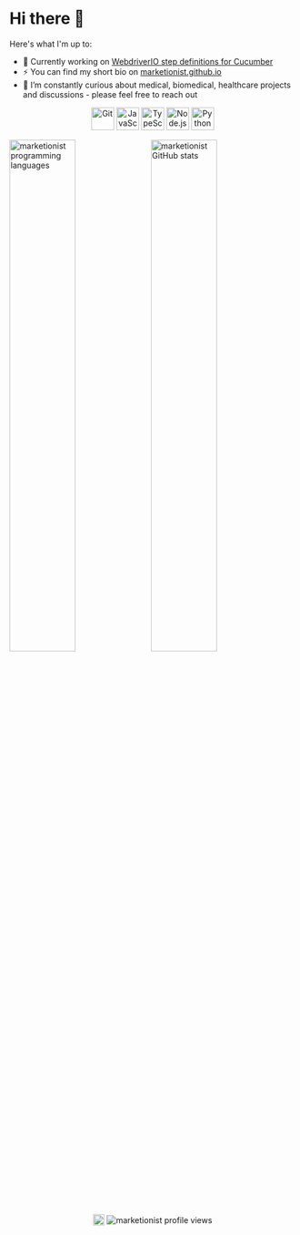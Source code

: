 # Hi there 👋

Here's what I'm up to:

- 🔭 Currently working on [WebdriverIO step definitions for Cucumber](https://github.com/Marketionist/webdriverio-cucumber-steps)
- ⚡ You can find my short bio on [marketionist.github.io](https://marketionist.github.io/)
- 🌱 I’m constantly curious about medical, biomedical, healthcare
projects and discussions - please feel free to reach out
<!-- - 💬 Ask me about ...
- 🤔 I’m looking for help with ...
- 📫 How to reach me: ...
- ✨ ... -->

<p align="center">
    <img src="https://www.vectorlogo.zone/logos/git-scm/git-scm-icon.svg" alt="Git" width="40" height="40">
    <img src="https://rawcdn.githack.com/devicons/devicon/9c6bfdb9783cdfe1018666ed76adcfd3eab6fad6/icons/javascript/javascript-original.svg" alt="JavaScript" width="40" height="40">
    <img src="https://rawcdn.githack.com/devicons/devicon/9c6bfdb9783cdfe1018666ed76adcfd3eab6fad6/icons/typescript/typescript-original.svg" alt="TypeScript" width="40" height="40">
    <img src="https://rawcdn.githack.com/devicons/devicon/9c6bfdb9783cdfe1018666ed76adcfd3eab6fad6/icons/nodejs/nodejs-original-wordmark.svg" alt="Node.js" width="40" height="40">
    <img src="https://rawcdn.githack.com/devicons/devicon/9c6bfdb9783cdfe1018666ed76adcfd3eab6fad6/icons/python/python-original.svg" alt="Python" width="40" height="40">
</p>

<p>
    <img align="left" src="https://github-readme-stats.vercel.app/api/top-langs/?username=marketionist&layout=compact&hide=html" alt="marketionist programming languages" width="48%">&nbsp;<img align="center" src="https://github-readme-stats.vercel.app/api?username=marketionist&show_icons=true&count_private=true" alt="marketionist GitHub stats" width="48%">
</p>

<p align="center">
    <a href="https://www.linkedin.com/in/dshpakovskyi/" target="blank"><img align="center" src="https://cdn.jsdelivr.net/npm/simple-icons@3.0.1/icons/linkedin.svg" alt="LinkedIn" width="20" height="20"></a>&nbsp;<img align="center" src="https://komarev.com/ghpvc/?username=marketionist" alt="marketionist profile views">
</p>
